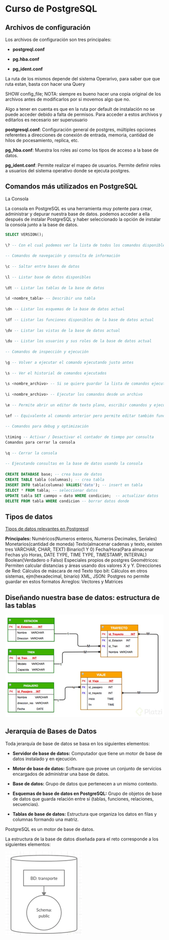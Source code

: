 # Curso de PostgreSQL

## Archivos de configuración

Los archivos de configuración son tres principales:

- **postgreql.conf**

- **pg.hba.conf**

- **pg_ident.conf**

La ruta de los mismos depende del sistema Operarivo, para saber que que ruta estan, basta con hacer una Query

SHOW config_file;
NOTA: siempre es bueno hacer una copia original de los archivos antes de modificarlos por si movemos algo que no.

Algo a tener en cuenta es que en la ruta por default de instalación no se puede acceder debido a falta de permisos.
Para acceder a estos archivos y editarlos es necesario ser superusuario

**postgresql.conf**: Configuración general de postgres, múltiples opciones referentes a direcciones de conexión de entrada, memoria, cantidad de hilos de pocesamiento, replica, etc.

**pg_hba.conf**: Muestra los roles así como los tipos de acceso a la base de datos.

**pg_ident.conf**: Permite realizar el mapeo de usuarios. Permite definir roles a usuarios del sistema operativo donde se ejecuta postgres.

## Comandos más utilizados en PostgreSQL

La Consola

La consola en PostgreSQL es una herramienta muy potente para crear, administrar y depurar nuestra base de datos. podemos acceder a ella después de instalar PostgreSQL y haber seleccionado la opción de instalar la consola junto a la base de datos.

```sql
SELECT VERSION();

\? -- Con el cual podemos ver la lista de todos los comandos disponibles en consola, comandos que empiezan con backslash ()

-- Comandos de navegación y consulta de información

\c -- Saltar entre bases de datos

\l -- Listar base de datos disponibles

\dt -- Listar las tablas de la base de datos

\d <nombre_tabla> -- Describir una tabla

\dn -- Listar los esquemas de la base de datos actual

\df -- Listar las funciones disponibles de la base de datos actual

\dv -- Listar las vistas de la base de datos actual

\du -- Listar los usuarios y sus roles de la base de datos actual

-- Comandos de inspección y ejecución

\g -- Volver a ejecutar el comando ejecutando justo antes

\s -- Ver el historial de comandos ejecutados

\s <nombre_archivo> -- Si se quiere guardar la lista de comandos ejecutados en un archivo de texto plano

\i <nombre_archivo> -- Ejecutar los comandos desde un archivo

\e -- Permite abrir un editor de texto plano, escribir comandos y ejecutar en lote. \e abre el editor de texto, escribir allí todos los comandos, luego guardar los cambios y cerrar, al cerrar se ejecutarán todos los comandos guardados.

\ef -- Equivalente al comando anterior pero permite editar también funciones en PostgreSQL

-- Comandos para debug y optimización

\timing -- Activar / Desactivar el contador de tiempo por consulta
Comandos para cerrar la consola

\q -- Cerrar la consola

-- Ejecutando consultas en la base de datos usando la consola

CREATE DATABASE base; -- crea base de datos
CREATE TABLE tabla (columnas); -- crea tabla
INSERT INTO tabla(columna) VALUES('dato'); -- insert en tabla
SELECT * FROM tabla; -- seleccionar datos
UPDATE tabla SET cammpo = dato WHERE condicion;  -- actualizar datos
DELETE FROM tabla WHERE condicion -- borrar datos donde
```

## Tipos de datos

[Tipos de datos relevantes en Postgresql](https://www.ibiblio.org/pub/linux/docs/LuCaS/Tutoriales/NOTAS-CURSO-BBDD/notas-curso-BD/node134.html)

**Principales:**
Numéricos(Numeros enteros, Numeros Decimales, Seriales)
Monetarios(cantidad de moneda)
Texto(almacenar cadenas y texto, existen tres VARCHAR, CHAR, TEXT)
Binario(1 Y 0)
Fecha/Hora(Para almacenar Fechas y/o Horas, DATE TYPE, TIME TYPE, TIMESTAMP, INTERVAL)
Boolean(Verdadero o Falso)
Especiales propios de postgres
Geométricos: Permiten calcular distancias y áreas usando dos valores X y Y.
Direcciones de Red: Cálculos de máscara de red
Texto tipo bit: Cálculos en otros sistemas, ejm(hexadecimal, binario)
XML, JSON: Postgres no permite guardar en estos formatos
Arreglos: Vectores y Matrices

## Diseñando nuestra base de datos: estructura de las tablas

![diagrama](./images/diagrama_uml_postgresql.jpeg)

## Jerarquía de Bases de Datos

Toda jerarquía de base de datos se basa en los siguientes elementos:

- **Servidor de base de datos:** Computador que tiene un motor de base de datos instalado y en ejecución.

- **Motor de base de datos:** Software que provee un conjunto de servicios encargados de administrar una base de datos.

- **Base de datos:** Grupo de datos que pertenecen a un mismo contexto.

- **Esquemas de base de datos en PostgreSQL:** Grupo de objetos de base de datos que guarda relación entre sí (tablas, funciones, relaciones, secuencias).

- **Tablas de base de datos:** Estructura que organiza los datos en filas y columnas formando una matriz.

PostgreSQL es un motor de base de datos.

La estructura de la base de datos diseñada para el reto corresponde a los siguientes
elementos:

![jerarquia](./images/jerarquia_db.webp)
